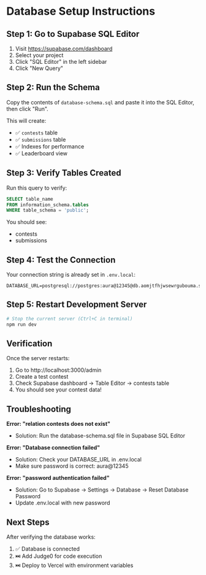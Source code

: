 # Database Setup Instructions

## Step 1: Go to Supabase SQL Editor

1. Visit https://supabase.com/dashboard
2. Select your project
3. Click "SQL Editor" in the left sidebar
4. Click "New Query"

## Step 2: Run the Schema

Copy the contents of `database-schema.sql` and paste it into the SQL Editor, then click "Run".

This will create:
- ✅ `contests` table
- ✅ `submissions` table  
- ✅ Indexes for performance
- ✅ Leaderboard view

## Step 3: Verify Tables Created

Run this query to verify:

```sql
SELECT table_name 
FROM information_schema.tables 
WHERE table_schema = 'public';
```

You should see:
- contests
- submissions

## Step 4: Test the Connection

Your connection string is already set in `.env.local`:
```
DATABASE_URL=postgresql://postgres:aura@12345@db.aomjtfhjwsewrgubouma.supabase.co:5432/postgres
```

## Step 5: Restart Development Server

```bash
# Stop the current server (Ctrl+C in terminal)
npm run dev
```

## Verification

Once the server restarts:
1. Go to http://localhost:3000/admin
2. Create a test contest
3. Check Supabase dashboard → Table Editor → contests table
4. You should see your contest data!

## Troubleshooting

**Error: "relation contests does not exist"**
- Solution: Run the database-schema.sql file in Supabase SQL Editor

**Error: "Database connection failed"**
- Solution: Check your DATABASE_URL in .env.local
- Make sure password is correct: aura@12345

**Error: "password authentication failed"**
- Solution: Go to Supabase → Settings → Database → Reset Database Password
- Update .env.local with new password

## Next Steps

After verifying the database works:
1. ✅ Database is connected
2. ⏭️ Add Judge0 for code execution
3. ⏭️ Deploy to Vercel with environment variables
